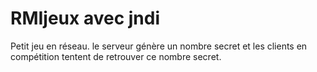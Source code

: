 # RMIjeux avec jndi
Petit jeu en réseau. le serveur génère un nombre secret et les clients en compétition tentent de retrouver ce nombre secret.
